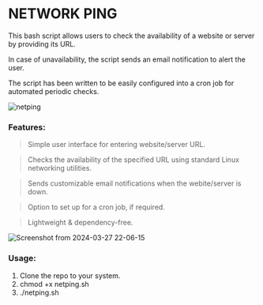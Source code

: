 # NETWORK PING
This bash script allows users to check the availability of a website or server by providing its URL.

In case of unavailability, the script sends an email notification to alert the user.

The script has been written to be easily configured into a cron job for automated periodic checks.


![netping](https://github.com/the-universal-linux-society/netping/assets/161962528/e9a1edef-18f2-4e8e-82ea-9c7e69c3273d)


### Features:
> Simple user interface for entering website/server URL.

> Checks the availability of the specified URL using standard Linux networking utilities.

> Sends customizable email notifications when the webite/server is down.

> Option to set up for a cron job, if required.

> Lightweight & dependency-free.    

![Screenshot from 2024-03-27 22-06-15](https://github.com/the-universal-linux-society/netping/assets/161962528/941c9664-78a7-4281-8122-38e23e9a9930)

### Usage:

1. Clone the repo to your system.
2. chmod +x netping.sh
3. ./netping.sh


